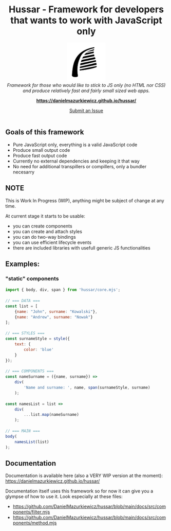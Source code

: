 
<h1 align="center">Hussar - Framework for developers that wants to work with JavaScript only</h1>

<p align="center">
  <img src="docs/logo.svg" alt="hussar-logo" width="120px" height="120px"/>
  <br>
  <i>Framework for those who would like to stick to JS only (no HTML nor CSS) 
    <br> and produce relatively fast and fairly small sized web apps.</i>
  <br>
</p>

<p align="center">
  <a href="https://danielmazurkiewicz.github.io/hussar/"><strong>https://danielmazurkiewicz.github.io/hussar/</strong></a>
  <br>
</p>

<p align="center">
  <a href="https://github.com/DanielMazurkiewicz/hussar/issues">Submit an Issue</a>
  <br>
  <br>
</p>



## Goals of this framework
- Pure JavaScript only, everything is a valid JavaScript code
- Produce small output code
- Produce fast output code
- Currently no external dependencies and keeping it that way
- No need for additional transpillers or compillers, only a bundler necesarry

## NOTE
This is Work In Progress (WIP), anything might be subject of change at any time.

At current stage it starts to be usable:
* you can create components
* you can create and attach styles
* you can do two-way bindings
* you can use efficient lifecycle events
* there are included libraries with usefull generic JS functionalities


## Examples:

### "static" components
```javascript
import { body, div, span } from 'hussar/core.mjs';

// === DATA ===
const list = [
    {name: "John", surname: "Kowalski"},
    {name: "Andrew", surname: "Nowak"}
];

// === STYLES ===
const surnameStyle = style({
    text: {
        color: 'blue'
    }
});

// === COMPONENTS ===
const nameSurname = ({name, surname}) =>
    div(
        'Name and surname: ', name, span(surnameStyle, surname)
    );

const namesList = list =>
    div(
        ...list.map(nameSurname)
    );

// === MAIN ===
body(
    namesList(list)
);

```

## Documentation
Documentation is available here (also a VERY WIP version at the moment):
https://danielmazurkiewicz.github.io/hussar/

Documentation itself uses this framework so for now it can give you a glympse of how to use it.
Look especially at these files:
* https://github.com/DanielMazurkiewicz/hussar/blob/main/docs/src/components/filter.mjs
* https://github.com/DanielMazurkiewicz/hussar/blob/main/docs/src/components/method.mjs